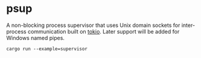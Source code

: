 # psup

A non-blocking process supervisor that uses Unix domain sockets for inter-process communication built on [tokio][]. Later support will be added for Windows named pipes.

```
cargo run --example=supervisor
```

[tokio]: https://docs.rs/tokio/
